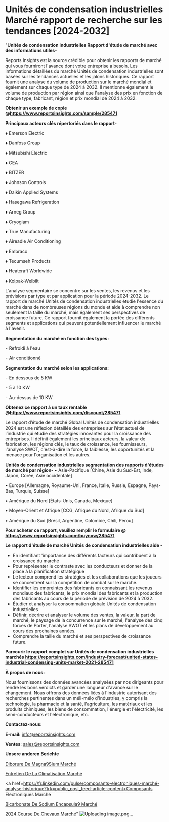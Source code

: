 # Unités de condensation industrielles Marché rapport de recherche sur les tendances [2024-2032]

"<strong>Unités de condensation industrielles Rapport d'étude de marché avec des informations utiles-</strong>

Reports Insights est la source crédible pour obtenir les rapports de marché qui vous fourniront l'avance dont votre entreprise a besoin. Les informations détaillées du marché Unités de condensation industrielles sont basées sur les tendances actuelles et les jalons historiques. Ce rapport fournit une analyse du volume de production sur le marché mondial et également sur chaque type de 2024 à 2032. Il mentionne également le volume de production par région ainsi que l'analyse des prix en fonction de chaque type, fabricant, région et prix mondial de 2024 à 2032.

<strong><b>Obtenir un exemple de copie @</b></strong><a href=https://www.reportsinsights.com/sample/285471><strong><b>https://www.reportsinsights.com/sample/285471</b></strong></a>

<b>Principaux acteurs clés répertoriés dans le rapport-</b>

<b> </b>♦ Emerson Electric

♦ Danfoss Group

♦ Mitsubishi Electric

♦ GEA

♦ BITZER

♦ Johnson Controls

♦ Daikin Applied Systems

♦ Hasegawa Refrigeration

♦ Arneg Group

♦ Cryogiam

♦ True Manufacturing

♦ Aireadle Air Conditioning

♦ Embraco

♦ Tecumseh Products

♦ Heatcraft Worldwide

♦ Kolpak-Welbilt

L'analyse segmentaire se concentre sur les ventes, les revenus et les prévisions par type et par application pour la période 2024-2032. Le rapport de marché Unités de condensation industrielles étudie l'essence du marché dans de nombreuses régions du monde et aide à comprendre non seulement la taille du marché, mais également ses perspectives de croissance future. Ce rapport fournit également la portée des différents segments et applications qui peuvent potentiellement influencer le marché à l'avenir.

<strong>Segmentation du marché en fonction des types:</strong>


⁃ Refroidi à l'eau

⁃ Air conditionné

<strong>Segmentation du marché selon les applications:</strong>


⁃ En dessous de 5 KW

⁃ 5 à 10 KW

⁃ Au-dessus de 10 KW

<strong><b>Obtenez ce rapport à un taux rentable @</b></strong><a href=https://www.reportsinsights.com/discount/285471><strong><b>https://www.reportsinsights.com/discount/285471</b></strong></a>

Le rapport d’étude de marché Global Unités de condensation industrielles 2024 est une réflexion détaillée des entreprises sur l’état actuel de l’industrie qui étudie des stratégies innovantes pour la croissance des entreprises. Il définit également les principaux acteurs, la valeur de fabrication, les régions clés, le taux de croissance, les fournisseurs, l'analyse SWOT, c'est-à-dire la force, la faiblesse, les opportunités et la menace pour l'organisation et les autres.

<strong>Unités de condensation industrielles segmentation des rapports d'études de marché par région-</strong>
• Asie-Pacifique [Chine, Asie du Sud-Est, Inde, Japon, Corée, Asie occidentale]

• Europe [Allemagne, Royaume-Uni, France, Italie, Russie, Espagne, Pays-Bas, Turquie, Suisse]

• Amérique du Nord [États-Unis, Canada, Mexique]

• Moyen-Orient et Afrique [CCG, Afrique du Nord, Afrique du Sud]

• Amérique du Sud [Brésil, Argentine, Colombie, Chili, Pérou]

<strong>Pour acheter ce rapport, veuillez remplir le formulaire @   <a href=https://www.reportsinsights.com/buynow/285471>https://www.reportsinsights.com/buynow/285471</a></strong>

<strong>Le rapport d'étude de marché Unités de condensation industrielles aide -</strong>
<ul>
  <li>En identifiant 'importance des différents facteurs qui contribuent à la croissance du marché</li>
  <li>Pour représenter le contraste avec les conducteurs et donner de la place à la planification stratégique</li>
  <li>Le lecteur comprend les stratégies et les collaborations que les joueurs se concentrent sur la compétition de combat sur le marché.</li>
  <li>Identifier les empreintes des fabricants en connaissant les revenus mondiaux des fabricants, le prix mondial des fabricants et la production des fabricants au cours de la période de prévision de 2024 à 2032.</li>
  <li>Étudier et analyser la consommation globale Unités de condensation industrielles</li>
  <li>Définir, décrire et analyser le volume des ventes, la valeur, la part de marché, le paysage de la concurrence sur le marché, l'analyse des cinq forces de Porter, l'analyse SWOT et les plans de développement au cours des prochaines années.</li>
  <li>Comprendre la taille du marché et ses perspectives de croissance future.</li>
</ul>

<strong>Parcourir le rapport complet sur Unités de condensation industrielles marchés <a href=https://reportsinsights.com/industry-forecast/united-states-industrial-condensing-units-market-2021-285471>https://reportsinsights.com/industry-forecast/united-states-industrial-condensing-units-market-2021-285471</a></strong>

<strong>À propos de nous:</strong>

Nous fournissons des données avancées analysées par nos dirigeants pour rendre les bons verdicts et garder une longueur d'avance sur le changement. Nous offrons des données liées à l'industrie autorisant des recherches pertinentes dans un méli-mélo d'industries, y compris la technologie, la pharmacie et la santé, l'agriculture, les matériaux et les produits chimiques, les biens de consommation, l'énergie et l'électricité, les semi-conducteurs et l'électronique, etc.

<strong>Contactez-nous:</strong>

<strong>E-mail:</strong> <a href=mailto:info@reportsinsights.com>info@reportsinsights.com</a>

<strong>Ventes</strong>: <a href=mailto:sales@reportsinsights.com>sales@reportsinsights.com</a>

<strong>Unsere anderen Berichte</strong>

<a href=https://www.linkedin.com/pulse/diborure-de-magn%C3%A9sium-march%C3%A9-2024-part-et-croissance-kyore/>Diborure De Magna9Sium Marché</a>

<a href=https://www.linkedin.com/pulse/entretien-de-la-climatisation-marchéanalyse-du-g9w3e/>Entretien De La Climatisation Marché</a>

<a href=https://fr.linkedin.com/pulse/composants-electroniques-marché-analyse-historique?trk=public_post_feed-article-content>Composants Electroniques Marché</a>

<a href=https://www.linkedin.com/pulse/bicarbonate-de-sodium-encapsul%C3%A9-march%C3%A9-rapport-0x5uf/>Bicarbonate De Sodium Encapsula9 Marché</a>

<a href=https://www.linkedin.com/pulse/2024-course-de-chevaux-march%C3%A9-rapport-analyse-g0itc/>2024 Course De Chevaux Marché</a>"
![Uploading image.png…]()
